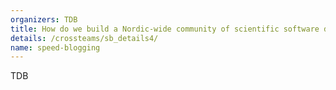 ```yaml
---
organizers: TDB 
title: How do we build a Nordic-wide community of scientific software developers, application experts and other e-science experts? An inspiring example of how this can work is the community of research software engineers (RSEs) in the UK. What will it take to build a RSE-like community in the Nordics? What are the challenges in creating a community over Nordic borders? What role can NeIC play in this endeavour?
details: /crossteams/sb_details4/
name: speed-blogging
---
```


TDB
